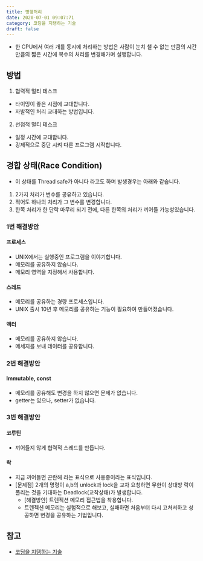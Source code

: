 ```yaml
---
title: 병행처리
date: 2020-07-01 09:07:71
category: 코딩을 지탱하는 기술
draft: false
---
```


- 한 CPU에서 여러 개를 동시에 처리하는 방법은 사람이 눈치 챌 수 없는 만큼의 시간만큼의 짧은 시간에 복수의 처리를 변경해가며 실행합니다.

## 방법

1. 협력적 멀티 테스크

- 타이밍이 좋은 시점에 교대합니다.
- 자발적인 처리 교대하는 방법입니다.

2. 선점적 멀티 테스크

- 일정 시간에 교대합니다.
- 강제적으로 중단 시켜 다른 프로그램 시작합니다.

## 경합 상태(Race Condition)

- 이 상태를 Thread safe가 아니다 라고도 하며 발생경우는 아래와 같습니다.

1. 2가지 처리가 변수를 공유하고 있습니다.
2. 적어도 하나의 처리가 그 변수를 변경합니다.
3. 한쪽 처리가 한 단락 마무리 되기 전에, 다른 한쪽의 처리가 끼어들 가능성있습니다.

### 1번 해결방안

#### 프로세스

- UNIX에서는 실행중인 프로그램을 이야기합니다.
- 메모리를 공유하지 않습니다.
- 메모리 영역을 지정해서 사용합니다.

#### 스레드

- 메모리를 공유하는 경량 프로세스입니다.
- UNIX 출시 10년 후 메모리를 공유하는 기능이 필요하여 만들어졌습니다.

#### 액터

- 메모리를 공유하지 않습니다.
- 메세지를 보내 데이터를 공유합니다.

### 2번 해결방안

#### Immutable, const

- 메모리를 공유해도 변경을 하지 않으면 문제가 없습니다.
- getter는 있으나, setter가 없습니다.

### 3번 해결방안

#### 코루틴

- 끼어들지 않게 협력적 스레드를 만듭니다.

#### 락

- 지금 끼어들면 곤란해 라는 표식으로 사용중이라는 표식입니다.
- \[문제점] 2개의 명령이 a,b의 unlock과 lock을 교차 요청하면 무한이 상대방 락이 풀리는 것을 기대하는 Deadlock(교착상태)가 발생합니다.
  - \[해결방안] 트렌젝션 메모리 접근법을 착용합니다.
  - 트렌젝션 메모리는 실험적으로 해보고, 실패하면 처음부터 다시 고쳐서하고 성공하면 변경을 공유하는 기법입니다.

## 참고

- [코딩을 지탱하는 기술](https://peter-cho.gitbook.io/book/11/undefined-5#race-condition)
